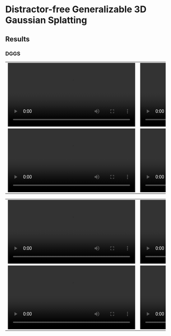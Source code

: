 # Distractor-free Generalizable 3D Gaussian Splatting

## Results

### DGGS

<table>
  <tr>
    <td><video src="https://github.com/bbbbby-99/DGGS/blob/main/mp4/1.mp4" controls width="400"></video></td>
    <td><video src="https://github.com/bbbbby-99/DGGS/blob/main/mp4/2.mp4" controls width="400"></video></td>
  </tr>
  <tr>
    <td><video src="https://github.com/bbbbby-99/DGGS/blob/main/mp4/3.mp4" controls width="400"></video></td>
    <td><video src="https://github.com/bbbbby-99/DGGS/blob/main/mp4/4.mp4" controls width="400"></video></td>
  </tr>
</table>

<table>
  <tr>
    <td><video src="https://github.com/bbbbby-99/DGGS/blob/main/mp4/5.mp4" controls width="400"></video></td>
    <td><video src="https://github.com/bbbbby-99/DGGS/blob/main/mp4/6.mp4" controls width="400"></video></td>
  </tr>
  <tr>
    <td><video src="https://github.com/bbbbby-99/DGGS/blob/main/mp4/7.mp4" controls width="400"></video></td>
    <td><video src="https://github.com/bbbbby-99/DGGS/blob/main/mp4/8.mp4" controls width="400"></video></td>
  </tr>
</table>
